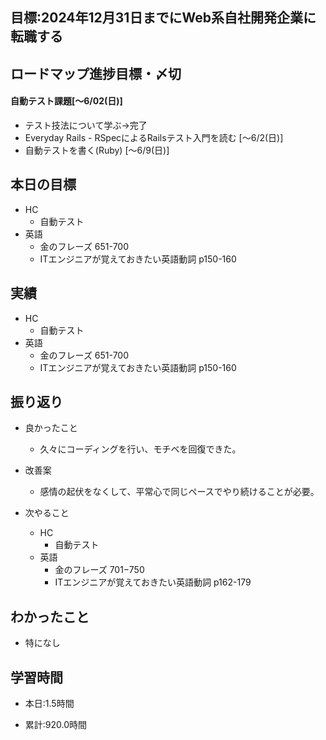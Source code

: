 ## 目標:2024年12月31日までにWeb系自社開発企業に転職する

## ロードマップ進捗目標・〆切
#### 自動テスト課題[～6/02(日)]
* テスト技法について学ぶ→完了
* Everyday Rails - RSpecによるRailsテスト入門を読む [〜6/2(日)]
* 自動テストを書く(Ruby) [〜6/9(日)]

## 本日の目標
  - HC
    - 自動テスト
  - 英語
    - 金のフレーズ 651-700
    - ITエンジニアが覚えておきたい英語動詞 p150-160

## 実績
  - HC
    - 自動テスト
  - 英語
    - 金のフレーズ 651-700
    - ITエンジニアが覚えておきたい英語動詞 p150-160


## 振り返り
- 良かったこと
  - 久々にコーディングを行い、モチベを回復できた。

- 改善案
  - 感情の起伏をなくして、平常心で同じペースでやり続けることが必要。

- 次やること
  - HC
    - 自動テスト
  - 英語
    - 金のフレーズ 701−750
    - ITエンジニアが覚えておきたい英語動詞 p162-179

## わかったこと
* 特になし


## 学習時間
- 本日:1.5時間

- 累計:920.0時間